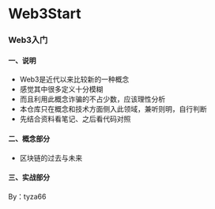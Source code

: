 # Web3Start
### Web3入门

#### 一、说明

- Web3是近代以来比较新的一种概念
- 感觉其中很多定义十分模糊
- 而且利用此概念诈骗的不占少数，应该理性分析
- 本仓库只在概念和技术方面侧入此领域，兼听则明，自行判断
- 先结合资料看笔记、之后看代码对照

#### 二、概念部分

- 区块链的过去与未来

#### 三、实战部分



By：tyza66
